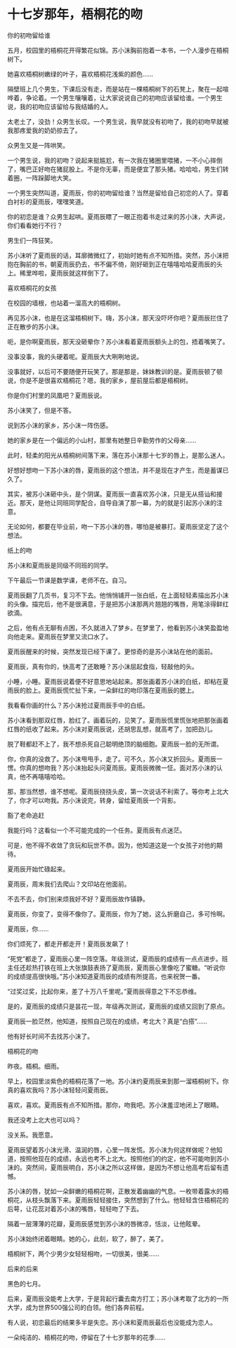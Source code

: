 # 十七岁那年，梧桐花的吻

你的初吻留给谁

五月，校园里的梧桐花开得繁花似锦。苏小沫胸前抱着一本书，一个人漫步在梧桐树下。

她喜欢梧桐树嫩绿的叶子，喜欢梧桐花浅紫的颜色……

隔壁班上几个男生，下课后没有走，而是站在一棵梧桐树下的石凳上，聚在一起喧哗着，争论着。一个男生嚷嚷着，让大家说说自己的初吻应该留给谁。一个男生说，我的初吻应该留给与我结婚的人。

太老土了，没劲！众男生长叹。一个男生说，我早就没有初吻了，我的初吻早就被我那疼爱我的奶奶掠去了。

众男生又是一阵哄笑。

一个男生说，我的初吻？说起来挺尴尬，有一次我在猪圈里喂猪，一不小心摔倒了，嘴巴正好吻在猪屁股上。不是你无辜，而是便宜了那头猪。哈哈哈，男生们转着圈，一阵跺脚地大笑。

一个男生突然叫道，夏雨辰，你的初吻留给谁？当然是留给自己初恋的人了。穿着白衬衫的夏雨辰，嘿嘿笑道。

你的初恋是谁？众男生起哄。夏雨辰瞟了一眼正抱着书走过来的苏小沫，大声说，你们看看她行不行？

男生们一阵狂笑。

苏小沫听了夏雨辰的话，耳廓微微红了，初始时她有点不知所措。突然，苏小沫把抱在胸前的书，朝夏雨辰扔去，书不偏不倚，刚好砸到正在嘻嘻哈哈夏雨辰的头上。稀里哗啦，夏雨辰就这样倒下了。

喜欢梧桐花的女孩

在校园的墙根，也站着一溜高大的梧桐树。

再见苏小沫，也是在这溜梧桐树下。嗨，苏小沫，那天没吓坏你吧？夏雨辰拦住了正在散步的苏小沫。

呃，是你啊夏雨辰，那天没砸晕你？苏小沫看着夏雨辰额头上的包，捂着嘴笑了。

没事没事，我的头硬着呢。夏雨辰大大咧咧地说。

没事就好，以后可不要随便开玩笑了。那是那是，妹妹教训的是。夏雨辰顿了顿说，你是不是很喜欢梧桐花？嗯，我的家乡，屋前屋后都是梧桐树。

你是你们村里的凤凰吧？夏雨辰说。

苏小沫笑了，但是不答。

说到苏小沫的家乡，苏小沫一阵伤感。

她的家乡是在一个偏远的小山村，那里有她整日辛勤劳作的父母亲……

此时，轻柔的阳光从梧桐树间落下来，落在苏小沫那十七岁的唇上，是那么迷人。

好想好想吻一下苏小沫的唇，夏雨辰的这个想法，并不是现在才产生，而是蓄谋已久了。

其实，被苏小沫砸中头，是个阴谋。夏雨辰一直喜欢苏小沫，只是无从搭讪和接近。那天，是他让同班同学配合，自导自演了那一幕，为的就是引起苏小沫的注意。

无论如何，都要在毕业前，吻一下苏小沫的唇，哪怕是被暴打。夏雨辰坚定了这个想法。

纸上的吻

苏小沫和夏雨辰是同级不同班的同学。

下午最后一节课是数学课，老师不在。自习。

夏雨辰翻了几页书，复习不下去。他悄悄铺开一张白纸，在上面轻轻素描出苏小沫的头像。描完后，他不是很满意，于是把苏小沫那两片翘翘的嘴唇，用笔涂得鲜红欲滴。

之后，他有点无聊有点困，不久就进入了梦乡。在梦里了，他看到苏小沫笑盈盈地向他走来。夏雨辰在梦里又流口水了。

夏雨辰醒来的时候，突然发现已经下课了。更惊奇的是苏小沫站在他的面前。

夏雨辰，真有你的，快高考了还敢睡？苏小沫屈起食指，轻敲他的头。

小睡，小睡。夏雨辰说着便不好意思地站起来。那张画着苏小沫的白纸，却粘在夏雨辰的脸上。夏雨辰慌忙扯下来，一朵鲜红的吻印落在夏雨辰的腮上。

我看看你画的什么？苏小沫抢过夏雨辰手中的白纸。

苏小沫看到那双红唇，脸红了。画着玩的，见笑了。夏雨辰慌里慌张地把那张画着红唇的纸收了起来。苏小沫对夏雨辰说，还胡思乱想，就高考了，加把劲儿。

脱了鞋都赶不上了，我不想杀死自己聪明绝顶的脑细胞。夏雨辰一脸的无所谓。

你，你真的没救了。苏小沫甩甩手，走了。可不久，苏小沫又折回头。夏雨辰一愣。你真的想吻我？苏小沫抬起头问夏雨辰。夏雨辰微微一怔。面对苏小沫的认真，他不再嘻嘻哈哈。

那，那当然想，谁不想呢。夏雨辰挠挠头皮，第一次说话不利索了。等你考上北大了，你才可以吻我。苏小沫说完，转身，留给夏雨辰一个背影。

豁了老命追赶

我能行吗？这看似一个不可能完成的一个任务。夏雨辰有点迷茫。

可是，他不得不收敛了贪玩和玩世不恭。因为，他知道这是一个女孩子对他的期待。

夏雨辰开始忙碌起来。

夏雨辰，周末我们去爬山？文印站在他面前。

不去不去，你们别来烦我好不好？夏雨辰故作镇静。

夏雨辰，你变了，变得不像你了。夏雨辰，你为了她，这么折磨自己，多可怜啊。

夏雨辰，你……

你们烦死了，都走开都走开！夏雨辰发飙了！

“死党”都走了，夏雨辰心里一阵空落。年级测试，夏雨辰的成绩有一点点进步。班主任还趁热打铁在班上大张旗鼓表扬了夏雨辰，夏雨辰心里像吃了蜜糖。“听说你的成绩提高很快哦。”苏小沫知道夏雨辰的成绩有所提高，也来祝贺一番。

“过奖过奖，比起你来，差了十万八千里呢。”夏雨辰得意之下不忘恭维。

是的，夏雨辰的成绩只是昙花一现，年级再次测试，夏雨辰的成绩又回到了原点。

夏雨辰一脸茫然，他知道，按照自己现在的成绩，考北大？真是“白搭”……

他有好长时间不去找苏小沫了。

梧桐花的吻

昨夜。梧桐。细雨。

早上，校园里淡紫色的梧桐花落了一地。苏小沫约夏雨辰来到那一溜梧桐树下。你真的喜欢我吗？苏小沫轻轻问夏雨辰。

喜欢，喜欢。夏雨辰有点不知所措。那你，吻我吧。苏小沫羞涩地闭上了眼睛。

我还没考上北大也可以吗？

没关系。我愿意。

夏雨辰望着苏小沫光滑、温润的唇，心里一阵发慌。苏小沫为何这样做呢？他知道，按照他现在的成绩，永远也考不上北大。按照他们的约定，他不可能吻到苏小沫的。突然间，夏雨辰明白，苏小沫之所以这样做，是因为不想让他高考后留有遗憾。

苏小沫的唇，犹如一朵鲜嫩的梧桐花啊，正散发着幽幽的气息。一枚带着露水的梧桐花，从枝头飘落下来。夏雨辰轻轻接住，突然想到了什么。他轻轻含住梧桐花的后萼，让花蕊对着苏小沫的嘴唇，轻轻吻了下去。

隔着一层薄薄的花瓣，夏雨辰感觉到苏小沫的唇微凉，恬淡，让他眩晕。

苏小沫始终闭着眼睛。她的心，此刻，软了，醉了，美了。

梧桐树下，两个少男少女轻轻相吻，一切很美，很美……

后来的后来

黑色的七月。

后来，夏雨辰没能考上大学，于是背起行囊去南方打工；苏小沫考取了北方的一所大学，成为世界500强公司的白领。他们各奔前程。

有人说，初恋最后的结果多半是失恋。苏小沫和夏雨辰最后也没能成为恋人。

一朵纯洁的、梧桐花的吻，停留在了十七岁那年的花季……